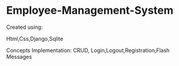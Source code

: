 # Employee-Management-System

Created using:



Html,Css,Django,Sqlite


Concepts Implementation:
CRUD, Login,Logout,Registration,Flash Messages
